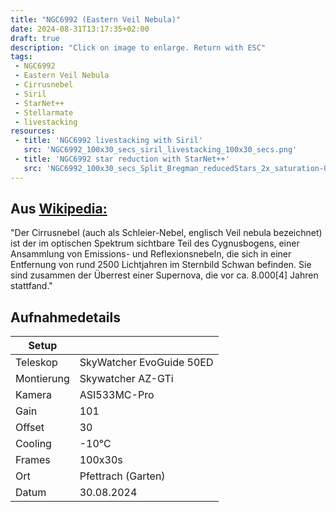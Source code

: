 ```yaml
---
title: "NGC6992 (Eastern Veil Nebula)"
date: 2024-08-31T13:17:35+02:00
draft: true
description: "Click on image to enlarge. Return with ESC" 
tags:
 - NGC6992
 - Eastern Veil Nebula
 - Cirrusnebel
 - Siril
 - StarNet++
 - Stellarmate
 - livestacking
resources:
 - title: 'NGC6992 livestacking with Siril'
   src: 'NGC6992_100x30_secs_siril_livestacking_100x30_secs.png'
 - title: 'NGC6992 star reduction with StarNet++'
   src: 'NGC6992_100x30_secs_Split_Bregman_reducedStars_2x_saturation-0.2.png'
---
```


## Aus [Wikipedia:](https://de.wikipedia.org/wiki/Cirrusnebel)

"Der Cirrusnebel (auch als Schleier-Nebel, englisch Veil nebula bezeichnet) ist der im optischen Spektrum sichtbare Teil des Cygnusbogens, 
einer Ansammlung von Emissions- und Reflexionsnebeln, die sich in einer Entfernung von rund 2500 Lichtjahren im Sternbild Schwan befinden. 
Sie sind zusammen der Überrest einer Supernova, die vor ca. 8.000[4] Jahren stattfand."

## Aufnahmedetails
|Setup       |                          |
|------------|--------------------------|
|Teleskop | SkyWatcher EvoGuide 50ED |
|Montierung | Skywatcher AZ-GTi |
|Kamera | ASI533MC-Pro |
|Gain | 101 |
|Offset | 30 |
|Cooling | -10°C |
|Frames | 100x30s |
|Ort | Pfettrach (Garten) |
|Datum | 30.08.2024 |
